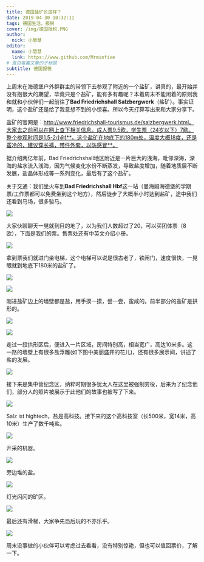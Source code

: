 ```yaml
---
title: 德国盐矿长这样？
date: 2019-04-30 10:32:11
tags: 德国生活，报税
cover: /img/德国报税.PNG
author: 
  nick: 小慧慧
editor:
  name: 小慧慧
  link: https://www.github.com/Mrminfive
# 首页每篇文章的子标题
subtitle: 德国报税
---
```


上周末在海德堡户外群群主的带领下去参观了附近的一个盐矿，讲真的，最开始并没有抱很大的期望，毕竟只是个盐矿，能有多有趣呢？本着周末不能闲着的原则我和就和小伙伴们一起前往了**Bad Friedrichshall Salzbergwerk**（盐矿）。事实证明，这个盐矿还是给了我意想不到的小惊喜。所以今天打算写出来和大家分享下。

  

盐矿的官网是：http://www.friedrichshall-tourismus.de/salzbergwerk.html。大家去之前可以在网上查下相关信息。成人票9.5欧，学生票（24岁以下）7欧。整个参观时间是1.5-2小时**。这个盐矿在地底下的180m处，温度大概18度，还是蛮冷的，建议穿长裤，带件外套，以防感冒**。

  

据介绍两亿年前，Bad Friedrichshall地区附近是一片巨大的浅海，毗邻深海，深海的盐水流入浅海，因为气候变化水份不断蒸发，导致盐度增加，随着地质层不断发展，盐晶体形成等一系列变化，最后有了这个盐矿。

  

关于交通：我们坐火车到**Bad Friedrichshall Hbf**这一站（曼海姆海德堡的学期票/工作票都可以免费坐到这个地方），然后徒步了大概半小时达到盐矿，途中我们还看到马场，很多骏马。

![](https://mmbiz.qpic.cn/mmbiz_jpg/rW3MWnUicJ7dd4pW6QPfAjkyYADBkd6beXxr8qwQ60RicicvboQsAurVJ8HH3icbMHtc6JgrkqKVkYO12iaJt7eOfHQ/640?wx_fmt=jpeg)

大家伙聊聊天一晃就到目的地了，以为我们人数超过了20，可以买团体票（8欧），下面是我们的票。售票处还有中英文介绍小册。

![](https://mmbiz.qpic.cn/mmbiz_jpg/rW3MWnUicJ7dd4pW6QPfAjkyYADBkd6bebA8Q0NxefJkBMmwH1ia4OmaFHSN4KmAzlxxbVy82BhsjjdS1uXdzW4A/640?wx_fmt=jpeg)

拿到票我们就进门坐电梯，这个电梯可以说是很古老了，铁闸门，速度很快，一晃眼就到地底下180米的盐矿了。

![](https://mmbiz.qpic.cn/mmbiz_jpg/rW3MWnUicJ7dd4pW6QPfAjkyYADBkd6be5Via5bHbtmZ72RRKVJESyV4bAJEXicVrEx16LGMMyrcvB4m09iaGh2shA/640?wx_fmt=jpeg)

![](https://mmbiz.qpic.cn/mmbiz_jpg/rW3MWnUicJ7dd4pW6QPfAjkyYADBkd6be8WTfwzvicQdpKxe9cryOn2DYzugqmaZbvKSd8hDUPpbeFpr0FTeEMHw/640?wx_fmt=jpeg)

刚进盐矿边上的墙壁都是盐，用手摸一摸，尝一尝，蛮咸的。前半部分的盐矿是拱形的。

![](https://mmbiz.qpic.cn/mmbiz_png/rW3MWnUicJ7dwI8YNO0YMN7ecACpxv5M6XwjoqsyjA7edmuLelaZRYpTgsj588XpHXKgk7ENpJXRsUo3hxQ5iaww/640?wx_fmt=png)

![](https://mmbiz.qpic.cn/mmbiz_jpg/rW3MWnUicJ7dd4pW6QPfAjkyYADBkd6beibbZUPXLVH864CkZMHubGUTMrc9O0k9YktTHymFzZ5ibo9xMGgPLxxzQ/640?wx_fmt=jpeg)

走过一段拱形区后，便进入一片区域，房间特别高，相当宽广，高达10米多。这一路的墙壁上有很多盐浮雕(如下图中美丽盛开的花儿)，还有很多展示间，讲述了盐的发展。

![](https://mmbiz.qpic.cn/mmbiz_jpg/rW3MWnUicJ7dd4pW6QPfAjkyYADBkd6beh9UylRh8Wpw0ibGTFU3fky0bgJP8diaVJu9Z9fbxUGL3K3MkqlKtdsOA/640?wx_fmt=jpeg)

接下来是集中营纪念区，纳粹时期很多犹太人在这里被强制劳役，后来为了纪念他们，部分人的照片被展示于此他们的故事也被写了下来。

![](https://mmbiz.qpic.cn/mmbiz_jpg/rW3MWnUicJ7dd4pW6QPfAjkyYADBkd6be2XJzjxrtevSftVV3OD4pjA7yTQPhfDvcFey8y4Lib2P1KE1ncGevKAA/640?wx_fmt=jpeg)

Salz ist hightech，盐是高科技。接下来的这个高科技室（长500米，宽14米，高10米）生产了数千吨盐。

![](https://mmbiz.qpic.cn/mmbiz_jpg/rW3MWnUicJ7dd4pW6QPfAjkyYADBkd6beVxFEX2XPJ347DRsMgwdZnql90xR2Mx5G9grNYE8DsY5eWxI0BOHgmQ/640?wx_fmt=jpeg)

开采的机器。  

![](https://mmbiz.qpic.cn/mmbiz_jpg/rW3MWnUicJ7dd4pW6QPfAjkyYADBkd6be2762GncD648GXIVE6y2cKOicfx4ibQDsQpia7YuYYbv0BeHFQTFwCxtmw/640?wx_fmt=jpeg)

旁边堆的盐。

![](https://mmbiz.qpic.cn/mmbiz_jpg/rW3MWnUicJ7dd4pW6QPfAjkyYADBkd6beibRfKGhhzrFLwzLRGzddeVvhiaTSIYERTonpwwOzLzhEUTzicxUgb7P8Q/640?wx_fmt=jpeg)

灯光闪闪的矿区。

![](https://mmbiz.qpic.cn/mmbiz_jpg/rW3MWnUicJ7dd4pW6QPfAjkyYADBkd6beold3KcA9BicBGBtaSKcDxmibzU6QkIp6U6sxBgJBugBqpnc7fickSHvrw/640?wx_fmt=jpeg)

最后还有滑梯，大家争先恐后玩的不亦乐乎。

![](https://mmbiz.qpic.cn/mmbiz_jpg/rW3MWnUicJ7dwI8YNO0YMN7ecACpxv5M6AibMTBwfichD3je9d7R5pR0f1uk6vnols8BTZ4fFhlNcXag5WSGXcJFA/640?wx_fmt=jpeg)

周末没事做的小伙伴可以考虑过去看看，没有特别惊艳，但也可以值回票价，了解一下。
